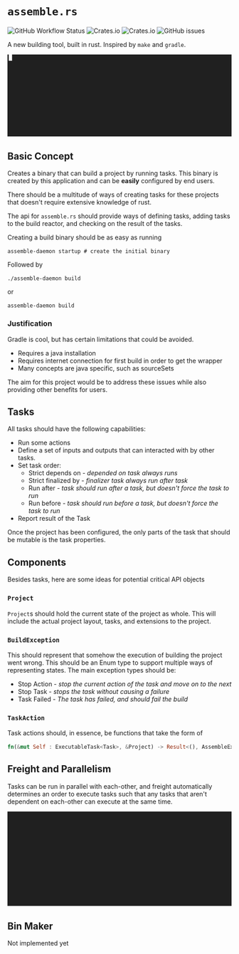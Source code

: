 # `assemble.rs`

![GitHub Workflow Status](https://img.shields.io/github/actions/workflow/status/joshradin/assemble-rs/rust.yml)
![Crates.io](https://img.shields.io/crates/v/assemble-core)
![Crates.io](https://img.shields.io/crates/d/assemble-core)
![GitHub issues](https://img.shields.io/github/issues/joshradin/assemble-rs)


A new building tool, built in rust. Inspired by `make` and `gradle`.

![welcome task](resources/help_task.gif)


## Basic Concept

Creates a binary that can build a project by running tasks. This
binary is created by this application and can be **easily** configured
by end users. 

There should be a multitude of ways of creating tasks for these projects
that doesn't require extensive knowledge of rust.

The api for `assemble.rs` should provide ways of defining tasks,
adding tasks to the build reactor, and checking on the result of the tasks.

Creating a build binary should be as easy as running

```shell
assemble-daemon startup # create the initial binary
```
Followed by
```shell
./assemble-daemon build
```
or
```shell
assemble-daemon build
```

### Justification
Gradle is cool, but has certain limitations that could be avoided.
- Requires a java installation
- Requires internet connection for first build in order to get the wrapper
- Many concepts are java specific, such as sourceSets

The aim for this project would be to address these issues while also providing
other benefits for users.

## Tasks

All tasks should have the following capabilities:

- Run some actions
- Define a set of inputs and outputs that can interacted with by other
tasks.
- Set task order:
  - Strict depends on - _depended on task always runs_
  - Strict finalized by - _finalizer task always run after task_
  - Run after - _task should run after a task, but doesn't force the task to run_
  - Run before - _task should run before a task, but doesn't force the task to run_
- Report result of the Task

Once the project has been configured, the only parts of the task that should be
mutable is the task properties.

## Components

Besides tasks, here are some ideas for potential critical API objects

### `Project`

`Project`s should hold the current state of the project as whole. This will
include the actual project layout, tasks, and extensions to the project.

### `BuildException`

This should represent that somehow the execution of building the project went wrong. This should be an 
Enum type to support multiple ways of representing states. The main exception types should be:
 - Stop Action - _stop the current action of the task and move on to the next_
 - Stop Task - _stops the task without causing a failure_
 - Task Failed - _The task has failed, and should fail the build_


### `TaskAction`

Task actions should, in essence, be functions that take the form of 
```rust
fn(&mut Self : ExecutableTask<Task>, &Project) -> Result<(), AssembleException>;
```

## Freight and Parallelism

Tasks can be run in parallel with each-other, and freight automatically determines
an order to execute tasks such that any tasks that aren't dependent on each-other
can execute at the same time. 

![tasks in parallel](resources/parallelism.gif)

## Bin Maker

Not implemented yet
